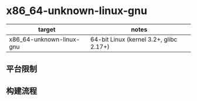 # x86_64-unknown-linux-gnu

| target | notes |
| ------ | ----- |
| x86_64-unknown-linux-gnu | 64-bit Linux (kernel 3.2+, glibc 2.17+) |

## 平台限制

## 构建流程
